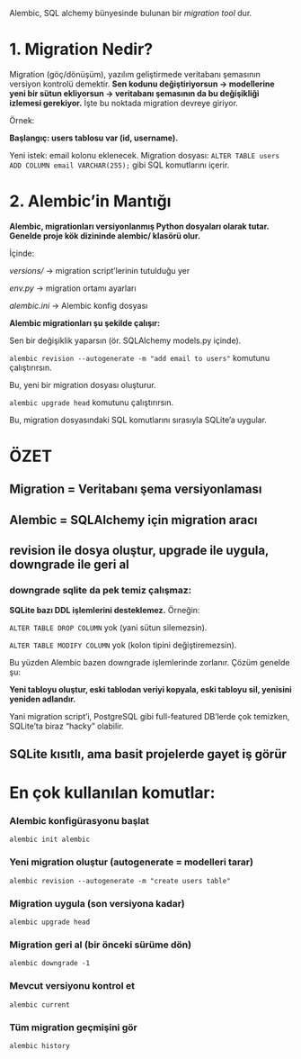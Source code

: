Alembic, SQL alchemy bünyesinde bulunan bir *migration tool* dur.

# 1. Migration Nedir?

Migration (göç/dönüşüm), yazılım geliştirmede veritabanı şemasının versiyon kontrolü demektir.
**Sen kodunu değiştiriyorsun → modellerine yeni bir sütun ekliyorsun → veritabanı şemasının da bu değişikliği izlemesi gerekiyor.** İşte bu noktada migration devreye giriyor.

Örnek:

**Başlangıç: users tablosu var (id, username).**

Yeni istek: email kolonu eklenecek.
Migration dosyası: `ALTER TABLE users ADD COLUMN email VARCHAR(255);` gibi SQL komutlarını içerir.

# 2. Alembic’in Mantığı

**Alembic, migrationları versiyonlanmış Python dosyaları olarak tutar.
Genelde proje kök dizininde alembic/ klasörü olur.**

İçinde:

*versions/* → migration script’lerinin tutulduğu yer

*env.py* → migration ortamı ayarları

*alembic.ini* → Alembic konfig dosyası

**Alembic migrationları şu şekilde çalışır:**

Sen bir değişiklik yaparsın (ör. SQLAlchemy models.py içinde).

`alembic revision --autogenerate -m "add email to users"` komutunu çalıştırırsın.

Bu, yeni bir migration dosyası oluşturur.

`alembic upgrade head` komutunu çalıştırırsın.

Bu, migration dosyasındaki SQL komutlarını sırasıyla SQLite’a uygular.

# ÖZET
## Migration = Veritabanı şema versiyonlaması

## Alembic = SQLAlchemy için migration aracı

## revision ile dosya oluştur, upgrade ile uygula, downgrade ile geri al

### downgrade sqlite da pek temiz çalışmaz:

**SQLite bazı DDL işlemlerini desteklemez.**
Örneğin:

`ALTER TABLE DROP COLUMN` yok (yani sütun silemezsin).

`ALTER TABLE MODIFY COLUMN` yok (kolon tipini değiştiremezsin).

Bu yüzden Alembic bazen downgrade işlemlerinde zorlanır. Çözüm genelde şu:

**Yeni tabloyu oluştur, eski tablodan veriyi kopyala, eski tabloyu sil, yenisini yeniden adlandır.**

Yani migration script’i, PostgreSQL gibi full-featured DB’lerde çok temizken, SQLite’ta biraz “hacky” olabilir.

## SQLite kısıtlı, ama basit projelerde gayet iş görür


# En çok kullanılan komutlar:

### Alembic konfigürasyonu başlat
`alembic init alembic`

### Yeni migration oluştur (autogenerate = modelleri tarar)
`alembic revision --autogenerate -m "create users table"`

### Migration uygula (son versiyona kadar)
`alembic upgrade head`

### Migration geri al (bir önceki sürüme dön)
`alembic downgrade -1`

### Mevcut versiyonu kontrol et
`alembic current`

### Tüm migration geçmişini gör
`alembic history`
